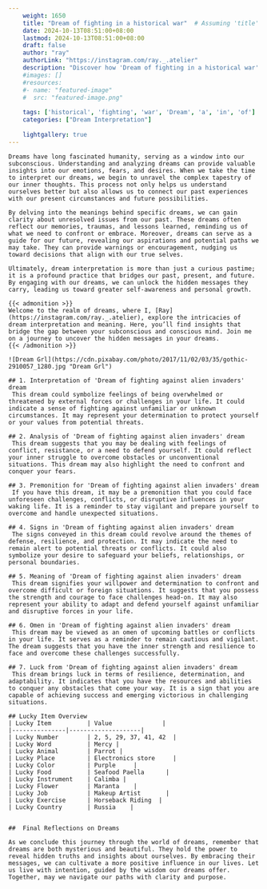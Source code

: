 ```yaml
---
    weight: 1650
    title: "Dream of fighting in a historical war"  # Assuming 'title' column exists
    date: 2024-10-13T08:51:00+08:00
    lastmod: 2024-10-13T08:51:00+08:00
    draft: false
    author: "ray"
    authorLink: "https://instagram.com/ray._.atelier"
    description: "Discover how 'Dream of fighting in a historical war' can interpret your future and uncover its significant meanings in your life."
    #images: []
    #resources:
    #- name: "featured-image"
    #  src: "featured-image.png"
    
    tags: ['historical', 'fighting', 'war', 'Dream', 'a', 'in', 'of']
    categories: ["Dream Interpretation"]
    
    lightgallery: true
---
```

    
    Dreams have long fascinated humanity, serving as a window into our subconscious. Understanding and analyzing dreams can provide valuable insights into our emotions, fears, and desires. When we take the time to interpret our dreams, we begin to unravel the complex tapestry of our inner thoughts. This process not only helps us understand ourselves better but also allows us to connect our past experiences with our present circumstances and future possibilities.
    
    By delving into the meanings behind specific dreams, we can gain clarity about unresolved issues from our past. These dreams often reflect our memories, traumas, and lessons learned, reminding us of what we need to confront or embrace. Moreover, dreams can serve as a guide for our future, revealing our aspirations and potential paths we may take. They can provide warnings or encouragement, nudging us toward decisions that align with our true selves.
    
    Ultimately, dream interpretation is more than just a curious pastime; it is a profound practice that bridges our past, present, and future. By engaging with our dreams, we can unlock the hidden messages they carry, leading us toward greater self-awareness and personal growth.
    
    {{< admonition >}}
    Welcome to the realm of dreams, where I, [Ray](https://instagram.com/ray._.atelier), explore the intricacies of dream interpretation and meaning. Here, you’ll find insights that bridge the gap between your subconscious and conscious mind. Join me on a journey to uncover the hidden messages in your dreams.
    {{< /admonition >}}
    
    ![Dream Grl](https://cdn.pixabay.com/photo/2017/11/02/03/35/gothic-2910057_1280.jpg "Dream Grl")
    
    ## 1. Interpretation of 'Dream of fighting against alien invaders' dream
     This dream could symbolize feelings of being overwhelmed or threatened by external forces or challenges in your life. It could indicate a sense of fighting against unfamiliar or unknown circumstances. It may represent your determination to protect yourself or your values from potential threats.
    
    ## 2. Analysis of 'Dream of fighting against alien invaders' dream
     This dream suggests that you may be dealing with feelings of conflict, resistance, or a need to defend yourself. It could reflect your inner struggle to overcome obstacles or unconventional situations. This dream may also highlight the need to confront and conquer your fears.
    
    ## 3. Premonition for 'Dream of fighting against alien invaders' dream
     If you have this dream, it may be a premonition that you could face unforeseen challenges, conflicts, or disruptive influences in your waking life. It is a reminder to stay vigilant and prepare yourself to overcome and handle unexpected situations.
    
    ## 4. Signs in 'Dream of fighting against alien invaders' dream
     The signs conveyed in this dream could revolve around the themes of defense, resilience, and protection. It may indicate the need to remain alert to potential threats or conflicts. It could also symbolize your desire to safeguard your beliefs, relationships, or personal boundaries.
    
    ## 5. Meaning of 'Dream of fighting against alien invaders' dream
     This dream signifies your willpower and determination to confront and overcome difficult or foreign situations. It suggests that you possess the strength and courage to face challenges head-on. It may also represent your ability to adapt and defend yourself against unfamiliar and disruptive forces in your life.
    
    ## 6. Omen in 'Dream of fighting against alien invaders' dream
     This dream may be viewed as an omen of upcoming battles or conflicts in your life. It serves as a reminder to remain cautious and vigilant. The dream suggests that you have the inner strength and resilience to face and overcome these challenges successfully.
    
    ## 7. Luck from 'Dream of fighting against alien invaders' dream
     This dream brings luck in terms of resilience, determination, and adaptability. It indicates that you have the resources and abilities to conquer any obstacles that come your way. It is a sign that you are capable of achieving success and emerging victorious in challenging situations.
    
    ## Lucky Item Overview
    | Lucky Item          | Value              |
    |---------------|--------------------|
    | Lucky Number        | 2, 5, 29, 37, 41, 42  |
    | Lucky Word          | Mercy |
    | Lucky Animal        | Parrot |
    | Lucky Place         | Electronics store     |
    | Lucky Color         | Purple     |
    | Lucky Food          | Seafood Paella      |
    | Lucky Instrument    | Calimba |
    | Lucky Flower        | Maranta    |
    | Lucky Job           | Makeup Artist       |
    | Lucky Exercise      | Horseback Riding  |
    | Lucky Country       | Russia    |
    
    
    ##  Final Reflections on Dreams
    
    As we conclude this journey through the world of dreams, remember that dreams are both mysterious and beautiful. They hold the power to reveal hidden truths and insights about ourselves. By embracing their messages, we can cultivate a more positive influence in our lives. Let us live with intention, guided by the wisdom our dreams offer. Together, may we navigate our paths with clarity and purpose.
    